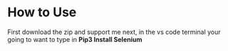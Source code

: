 # How to Use

First download the zip and support me
next, in the vs code terminal your going to want to type in **Pip3 Install Selenium**  